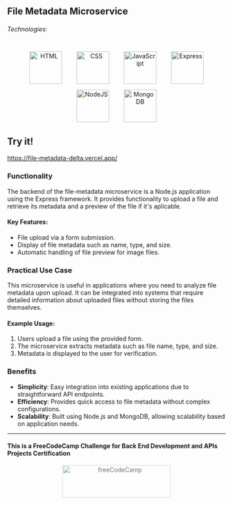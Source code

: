 ## File Metadata Microservice

###### Technologies:
<p align="center">
   <img src="https://img.icons8.com/color/75/000000/html-5.png" width="75" height="75" alt="HTML" style="margin: 10px 15px 0 15px;" />
   <img src="https://img.icons8.com/color/75/000000/css3.png" width="75" height="75" alt="CSS" style="margin: 10px 15px 0 15px;" />
   <img src="https://raw.githubusercontent.com/danielcranney/readme-generator/main/public/icons/skills/javascript-colored.svg" width="75" height="75" alt="JavaScript" style="margin: 10px 15px 0 15px;" />
   <img src="https://raw.githubusercontent.com/danielcranney/readme-generator/main/public/icons/skills/express-colored.svg" width="75" height="75" alt="Express" style="margin: 10px 15px 0 15px;" />
   <img src="https://raw.githubusercontent.com/danielcranney/readme-generator/main/public/icons/skills/nodejs-colored.svg" width="75" height="75" alt="NodeJS" style="margin: 10px 15px 0 15px;" />
   <img src="https://raw.githubusercontent.com/danielcranney/readme-generator/main/public/icons/skills/mongodb-colored.svg" width="75" height="75" alt="MongoDB" style="margin: 10px 15px 0 15px;" />  
</p>

## Try it!
https://file-metadata-delta.vercel.app/

### Functionality

The backend of the file-metadata microservice is a Node.js application using the Express framework. It provides functionality to upload a file and retrieve its metadata and a preview of the file if it's aplicable.

#### Key Features:
- File upload via a form submission.
- Display of file metadata such as name, type, and size.
- Automatic handling of file preview for image files.

### Practical Use Case

This microservice is useful in applications where you need to analyze file metadata upon upload. It can be integrated into systems that require detailed information about uploaded files without storing the files themselves.

#### Example Usage:

1. Users upload a file using the provided form.
2. The microservice extracts metadata such as file name, type, and size.
3. Metadata is displayed to the user for verification.

### Benefits

- **Simplicity**: Easy integration into existing applications due to straightforward API endpoints.
- **Efficiency**: Provides quick access to file metadata without complex configurations.
- **Scalability**: Built using Node.js and MongoDB, allowing scalability based on application needs.

---

#### This is a FreeCodeCamp Challenge for Back End Development and APIs Projects Certification
<p align="center">
<img src="https://cdn.freecodecamp.org/platform/universal/fcc_primary.svg" width="250" height="75" alt="freeCodeCamp" style="margin: 0 15px; opacity: 0.6" />
 </p>


